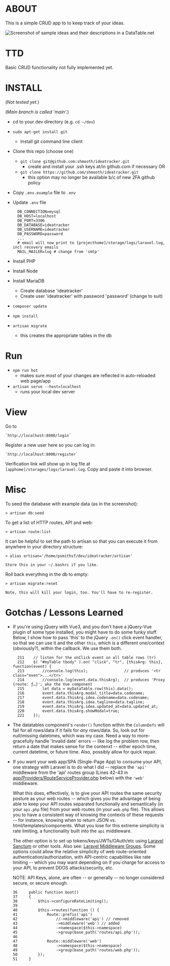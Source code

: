 # ABOUT

This is a simple CRUD app to to keep track of your ideas.

![Screenshot of sample ideas and their descriptions in a DataTable.net](https://repository-images.githubusercontent.com/364119798/c8419780-adc0-11eb-8754-e5b60a18ef9d)


# TTD

Basic CRUD functionality not fully implemented yet.


# INSTALL

(*Not tested yet.*)

(*Main branch is called 'main'.*)


* cd to your dev directory (e.g. `cd ~/dev`)
* `sudo apt-get install git`
    - Install git command line client
* Clone this repo (choose one)
    * `git clone git@github.com:shmooth/ideatracker.git` 
        - create and install your .ssh keys at/in github.com if necessary
    OR
    * `git clone https://github.com/shmooth/ideatracker.git`
        - this option may no longer be available b/c of new 2FA github policy 
* Copy `.env.example` file to `.env`
* Update `.env` file
   
        DB_CONNECTION=mysql
        DB_HOST=localhost
        DB_PORT=3306
        DB_DATABASE=ideatracker
        DB_USERNAME=ideatracker
        DB_PASSWORD=password
        ...
        # email will now print to [projecthome]/storage/logs/laravel.log, incl recovery emails
        MAIL_MAILER=log # change from 'smtp' 
 
* Install PHP
* Install Node
* Install MariaDB
    - Create database 'ideatracker'
    - Create user 'ideatracker' with password 'password' (change to suit)
* `composer update`
* `npm install`
* `artisan migrate` 
    - this creates the appropriate tables in the db


# Run

* `npm run hot` 
    - makes sure _most_ of your changes are reflected in auto-reloaded web page/app
* `artisan serve --host=localhost` 
    - runs your local dev server


# View

Go to 
    
    `http://localhost:8000/login`

Register a new user here so you can log in:

    `http://localhost:8000/register`

Verification link will show up in log file at `[apphome]/storages/logs/laravel.log`. Copy and paste it into browser.


# Misc

To seed the database with example data (as in the screenshot):

    > artisan db:seed

To get a list of HTTP routes, API and web:

    > artisan route:list

It can be helpful to set the path to artisan so that you can execute it from anywhere in your directory structure:

    > alias artisan='/home/psmithsf/dev/ideatracker/artisan'

    Store this in your ~/.bashrc if you like.

Roll back everything in the db to empty:

    > artisan migrate:reset

    Note, this will kill your login, too. You'll have to re-register.


# Gotchas / Lessons Learned

* If you're using jQuery with Vue3, and you don't have a jQuery-Vue plugin of some type installed, you might have to do some funky stuff. Below, I show how to pass 'this' to the jQuery `.on()` click event handler, so that we can use it and the other `this`, which is a different one/context (obviously?), within the callback. We use them both.

        211    // listen for the onClick event on all table rows (tr)
        212    $( "#myTable tbody" ).on( "click", "tr", {thisArg: this}, function(event) {
        213        //console.log(this);                // produces '<tr class="even">...</tr>'
        214        //console.log(event.data.thisArg);  // produces 'Proxy {route: ƒ…}'; aka the Vue component
        215        let data = myDataTable.row(this).data();
        216        event.data.thisArg.modal_title=data.codename;
        217        event.data.thisArg.idea.codename=data.codename;
        218        event.data.thisArg.idea.tagline=data.tagline;
        219        event.data.thisArg.idea.updated_at=data.updated_at;
        220        event.data.thisArg.showModal=true;
        221    });


* The datatables component's `render()` function within the `ColumnDefs` will fail for all rows/data if it fails for _any_ rows/data. So, look out for null/missing datetimes, which was my case. Need a way to more-gracefully handle 'Invalid date' errors -- like log the problem row, then return a date that makes sense for the contenxt -- either epoch time, current datetime, or future time. Also, possibly allow for quick repair.

* If you want your web app/SPA (Single-Page App) to consume your API, one strategy with Laravel is to do what I did -- replace the `'api'` middleware from the 'api' routes group (Lines 42-43 in [app/Providers/RouteServiceProvider.php](https://github.com/shmooth/ideatracker/blob/main/app/Providers/RouteServiceProvider.php) below) with the `'web'` middleware. 

    What this does, effectively, is to give your API routes the same security posture as your web routes -- which gives you the advantage of being able to keep your API routes separated functionally and semantically (in your `api.php` file) from your web routes (in your `web.php` file). This allows you to have a consistent way of knowing the contexts of these requests -- for instance, knowing when to return JSON vs. html/templates/components. What you lose for this extreme simplicity is rate limiting, a functionality built into the `api` middleware.

    The other option is to set up tokens/keys/JWTs/OAuth/etc using [Laravel Sanctum](https://laravel.com/docs/8.x/sanctum) or other tools. Also see: [Laravel Middleware Groups](https://laravel.com/docs/8.x/middleware#middleware-groups). Some options could allow the relative simplicity of web route-oriented authentication/authorization, with API-centric capabilities like rate limiting -- which you may want depending on if you charge for access to your API, to prevent DDOS attacks/security, etc.
    
    NOTE: API Keys, alone, are often -- or generally -- no longer considered secure, or secure enough.

      36     public function boot()
      37     {
      38         $this->configureRateLimiting();
      39 
      40         $this->routes(function () {
      41             Route::prefix('api')
      42                 //->middleware('api') // removed
      43                 ->middleware('web') // added
      44                 ->namespace($this->namespace)
      45                 ->group(base_path('routes/api.php'));
      46 
      47             Route::middleware('web')
      48                 ->namespace($this->namespace)
      49                 ->group(base_path('routes/web.php'));
      50         });
      51     }
 
